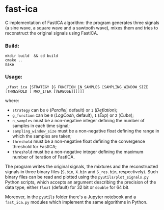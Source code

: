 # fast-ica
C implementation of FastICA algorithm: the program generates three signals (a sine wave, a square wave and a sawtooth wave), mixes them and tries to reconstruct the original signals using FastICA.

### Build:
```
mkdir build  && cd build
cmake ..
make
```

### Usage:
```
./fast_ica [STRATEGY [G_FUNCTION [N_SAMPLES [SAMPLING_WINDOW_SIZE [THRESHOLD [ MAX_ITER [VERBOSE]]]]]]
```
where:
- `strategy` can be `0` (*Parallel*, default) or `1` (*Deflation*);
- `g_function` can be `0` (*LogCosh*, default), `1` (*Exp*) or `2` (*Cube*);
- `n_samples` must be a non-negative integer defining the number of samples in each time signal;
- `sampling_window_size` must be a non-negative float defining the range in which the samples are taken;
- `threshold` must be a non-negative float defining the convergence threshold for FastICA;
- `threshold` must be a non-negative integer defining the maximum number of iteration of FastICA.

The program writes the original signals, the mixtures and the reconstructed signals in three binary files (`S.bin`, `X.bin` and `S_res.bin`, respectively).
Such binary files can be read and plotted using the `pyutils/plot_signals.py` Python scripts, which accepts an argument describing the precision of the data type, either `float` (default) for 32 bit or `double` for 64 bit.

Moreover, in the `pyutils` folder there's a Jupyter notebook and a `fast_ica.py` modules which implement the same algorithms in Python.